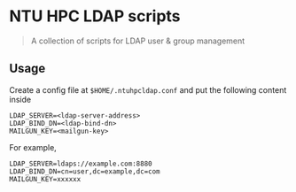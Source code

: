 # NTU HPC LDAP scripts

> A collection of scripts for LDAP user & group management

## Usage

Create a config file at `$HOME/.ntuhpcldap.conf` and put the following content inside

```
LDAP_SERVER=<ldap-server-address>
LDAP_BIND_DN=<ldap-bind-dn>
MAILGUN_KEY=<mailgun-key>
```

For example,

```
LDAP_SERVER=ldaps://example.com:8880
LDAP_BIND_DN=cn=user,dc=example,dc=com
MAILGUN_KEY=xxxxxx
```
